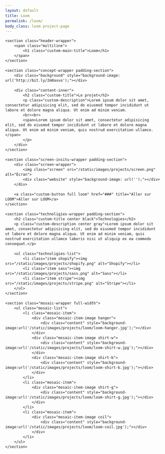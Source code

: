 ```yaml
---
layout: default
title: Loom
permalink: /loom/
body_class: loom project-page
---
```


<section class="project-wrapper">

    <section class="header-wrapper">
        <span class="multiline">
            <h1 class="custom-main-title">Loom</h1>
        </span>
    </section>

    <section class="concept-wrapper padding-section">
        <div class="background" style="background-image: url('http://bit.ly/2m0axvo');"></div>

        <div class="content-inner">
            <h2 class="custom-title">Le projet</h2>
            <p class="custom-description">Lorem ipsum dolor sit amet, consectetur adipisicing elit, sed do eiusmod tempor incididunt ut labore et dolore magna aliqua. Ut enim ad minim veniam.
            <br><br>
            <span>Lorem ipsum dolor sit amet, consectetur adipisicing elit, sed do eiusmod tempor incididunt ut labore et dolore magna aliqua. Ut enim ad minim veniam, quis nostrud exercitation ullamco.</span>
            </p>
        </div>
    </section>

    <section class="screen-insitu-wrapper padding-section">
        <div class="screen-wrapper">
            <img class="screen" src="/static/images/projects/screen.png" alt="Écran">
            <div class="website" style="background-image: url('');"></div>
        </div>

        <a class="custom-button full loom" href="###" title="Aller sur LOOM">Aller sur LOOM</a>
    </section>

    <section class="technoligies-wrapper padding-section">
        <h2 class="custom-title center black">Technologies</h2>
        <p class="custom-description center gray">Lorem ipsum dolor sit amet, consectetur adipisicing elit, sed do eiusmod tempor incididunt ut labore et dolore magna aliqua. Ut enim ad minim veniam, quis nostrud exercitation ullamco laboris nisi ut aliquip ex ea commodo consequat.</p>

        <ul class="technoligies-list">
            <li class="item shopify"><img src="/static/images/projects/shopify.png" alt="Shopify"></li>
            <li class="item sass"><img src="/static/images/projects/sass.png" alt="Sass"></li>
            <li class="item stripe"><img src="/static/images/projects/stripe.png" alt="Stripe"></li>
        </ul>
    </section>

    <section class="mosaic-wrapper full-width">
        <ul class="mosaic-list">
            <li class="mosaic-item">
                <div class="mosaic-item-image hanger">
                    <div class="content" style="background-image:url('/static/images/projects/loom/loom-hanger.jpg');"></div>
                </div>
                <div class="mosaic-item-image shirt-w">
                    <div class="content" style="background-image:url('/static/images/projects/loom/loom-shirt-w.jpg');"></div>
                </div>
                <div class="mosaic-item-image shirt-b">
                    <div class="content" style="background-image:url('/static/images/projects/loom/loom-shirt-b.jpg');"></div>
                </div>
            </li>
            <li class="mosaic-item">
                <div class="mosaic-item-image shirt-g">
                    <div class="content" style="background-image:url('/static/images/projects/loom/loom-shirt-g.jpg');"></div>
                </div>
            </li>
            <li class="mosaic-item">
                <div class="mosaic-item-image coil">
                    <div class="content" style="background-image:url('/static/images/projects/loom/loom-coil.jpg');"></div>
                </div>
            </li>
        </ul>
    </section>

</section>